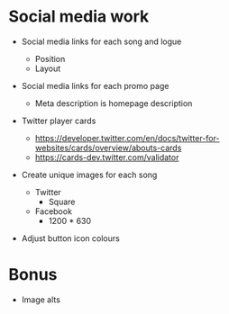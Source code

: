 # Social media work

* Social media links for each song and logue
    * Position
    * Layout
* Social media links for each promo page
    * Meta description is homepage description

* Twitter player cards
    * https://developer.twitter.com/en/docs/twitter-for-websites/cards/overview/abouts-cards
    * https://cards-dev.twitter.com/validator
* Create unique images for each song
    * Twitter
        * Square
    * Facebook
        * 1200 * 630

* Adjust button icon colours

# Bonus
* Image alts